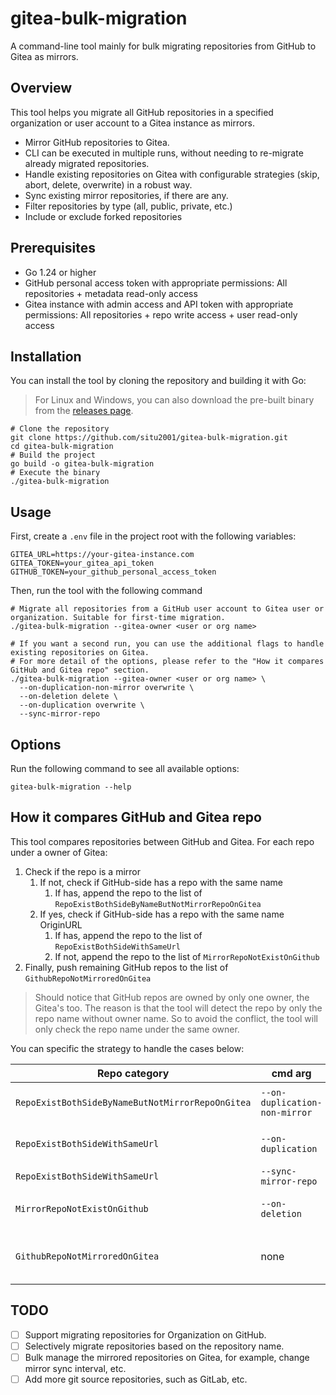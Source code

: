 # gitea-bulk-migration

A command-line tool mainly for bulk migrating repositories from GitHub to Gitea as mirrors.

## Overview

This tool helps you migrate all GitHub repositories in a specified organization or user account to a Gitea instance as mirrors.

- Mirror GitHub repositories to Gitea.
- CLI can be executed in multiple runs, without needing to re-migrate already migrated repositories.
- Handle existing repositories on Gitea with configurable strategies (skip, abort, delete, overwrite) in a robust way.
- Sync existing mirror repositories, if there are any.
- Filter repositories by type (all, public, private, etc.)
- Include or exclude forked repositories

## Prerequisites

- Go 1.24 or higher
- GitHub personal access token with appropriate permissions: All repositories + metadata read-only access
- Gitea instance with admin access and API token with appropriate permissions: All repositories + repo write access + user read-only access

## Installation

You can install the tool by cloning the repository and building it with Go:

> For Linux and Windows, you can also download the pre-built binary from the [releases page](https://github.com/situ2001/gitea-bulk-migration/releases).

```shell
# Clone the repository
git clone https://github.com/situ2001/gitea-bulk-migration.git
cd gitea-bulk-migration
# Build the project
go build -o gitea-bulk-migration
# Execute the binary
./gitea-bulk-migration 
```

## Usage

First, create a `.env` file in the project root with the following variables:

```
GITEA_URL=https://your-gitea-instance.com
GITEA_TOKEN=your_gitea_api_token
GITHUB_TOKEN=your_github_personal_access_token
```

Then, run the tool with the following command

```shell
# Migrate all repositories from a GitHub user account to Gitea user or organization. Suitable for first-time migration.
./gitea-bulk-migration --gitea-owner <user or org name>

# If you want a second run, you can use the additional flags to handle existing repositories on Gitea. 
# For more detail of the options, please refer to the "How it compares GitHub and Gitea repo" section.
./gitea-bulk-migration --gitea-owner <user or org name> \
  --on-duplication-non-mirror overwrite \
  --on-deletion delete \
  --on-duplication overwrite \
  --sync-mirror-repo
```

## Options

Run the following command to see all available options:

```shell
gitea-bulk-migration --help
```

## How it compares GitHub and Gitea repo

This tool compares repositories between GitHub and Gitea. For each repo under a owner of Gitea:

1. Check if the repo is a mirror
   1. If not, check if GitHub-side has a repo with the same name
      1. If has, append the repo to the list of `RepoExistBothSideByNameButNotMirrorRepoOnGitea`
   2. If yes, check if GitHub-side has a repo with the same name OriginURL
      1. If has, append the repo to the list of `RepoExistBothSideWithSameUrl`
      2. If not, append the repo to the list of `MirrorRepoNotExistOnGithub`
2. Finally, push remaining GitHub repos to the list of `GithubRepoNotMirroredOnGitea`

> Should notice that GitHub repos are owned by only one owner, the Gitea's too. The reason is that the tool will detect the repo by only the repo name without owner name. So to avoid the conflict, the tool will only check the repo name under the same owner.

You can specific the strategy to handle the cases below:

| Repo category                                    | cmd arg                       | Value                     |
| ------------------------------------------------ | ----------------------------- | ------------------------- |
| `RepoExistBothSideByNameButNotMirrorRepoOnGitea` | `--on-duplication-non-mirror` | skip, overwrite, abort    |
| `RepoExistBothSideWithSameUrl`                   | `--on-duplication`            | skip, overwrite, abort    |
| `RepoExistBothSideWithSameUrl`                   | `--sync-mirror-repo`          | true, false               |
| `MirrorRepoNotExistOnGithub`                     | `--on-deletion`               | skip, delete, abort       |
| `GithubRepoNotMirroredOnGitea`                   | none                          | None (migrate by Default) |

## TODO

- [ ] Support migrating repositories for Organization on GitHub.
- [ ] Selectively migrate repositories based on the repository name.
- [ ] Bulk manage the mirrored repositories on Gitea, for example, change mirror sync interval, etc.
- [ ] Add more git source repositories, such as GitLab, etc.

